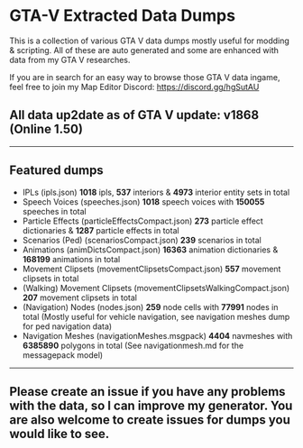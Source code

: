 # GTA-V Extracted Data Dumps
This is a collection of various GTA V data dumps mostly useful for modding &amp; scripting. All of these are auto generated and some are enhanced with data from my GTA V researches.

If you are in search for an easy way to browse those GTA V data ingame, feel free to join my Map Editor Discord: https://discord.gg/hgSutAU

## All data up2date as of GTA V update: **v1868 (Online 1.50)**

---
## **Featured dumps**
- IPLs (ipls.json) **1018** ipls, **537** interiors & **4973** interior entity sets in total
- Speech Voices (speeches.json) **1018** speech voices with **150055** speeches in total
- Particle Effects (particleEffectsCompact.json) **273** particle effect dictionaries & **1287** particle effects in total
- Scenarios (Ped) (scenariosCompact.json) **239** scenarios in total
- Animations (animDictsCompact.json) **16363** animation dictionaries & **168199** animations in total
- Movement Clipsets (movementClipsetsCompact.json) **557** movement clipsets in total
- (Walking) Movement Clipsets (movementClipsetsWalkingCompact.json) **207** movement clipsets in total
- (Navigation) Nodes (nodes.json) **259** node cells with **77991** nodes in total (Mostly useful for vehicle navigation, see navigation meshes dump for ped navigation data)
- Navigation Meshes (navigationMeshes.msgpack) **4404** navmeshes with **6385890** polygons in total (See navigationmesh.md for the messagepack model)

---
## Please create an issue if you have any problems with the data, so I can improve my generator. You are also welcome to create issues for dumps you would like to see.